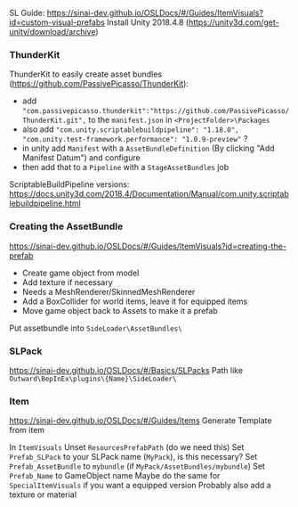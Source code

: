 SL Guide: https://sinai-dev.github.io/OSLDocs/#/Guides/ItemVisuals?id=custom-visual-prefabs
Install Unity 2018.4.8 (https://unity3d.com/get-unity/download/archive)
### ThunderKit
ThunderKit to easily create asset bundles (https://github.com/PassivePicasso/ThunderKit):
- add `"com.passivepicasso.thunderkit":"https://github.com/PassivePicasso/ThunderKit.git",` to the `manifest.json` in `<ProjectFolder>\Packages`
- also add `"com.unity.scriptablebuildpipeline": "1.18.0",
 "com.unity.test-framework.performance": "1.0.9-preview"` ?
 - in unity add `Manifest` with a `AssetBundleDefinition` (By clicking "Add Manifest Datum") and configure
 - then add that to a `Pipeline` with a `StageAssetBundles` job

ScriptableBuildPipeline versions: https://docs.unity3d.com/2018.4/Documentation/Manual/com.unity.scriptablebuildpipeline.html

### Creating the AssetBundle
https://sinai-dev.github.io/OSLDocs/#/Guides/ItemVisuals?id=creating-the-prefab
- Create game object from model
- Add texture if necessary
- Needs a MeshRenderer/SkinnedMeshRenderer
- Add a BoxCollider for world items, leave it for equipped items
- Move game object back to Assets to make it a prefab

Put assetbundle into `SideLoader\AssetBundles\`

### SLPack
https://sinai-dev.github.io/OSLDocs/#/Basics/SLPacks
Path like ``Outward\BepInEx\plugins\{Name}\SideLoader\``

### Item
https://sinai-dev.github.io/OSLDocs/#/Guides/Items
Generate Template from item

In `ItemVisuals`
Unset `ResourcesPrefabPath` (do we need this)
Set `Prefab_SLPack` to your SLPack name (`MyPack`), is this necessary?
Set `Prefab_AssetBundle` to `mybundle` (if `MyPack/AssetBundles/mybundle`)
Set `Prefab_Name` to GameObject name
Maybe do the same for `SpecialItemVisuals` if you want a equipped version
Probably also add a texture or material
